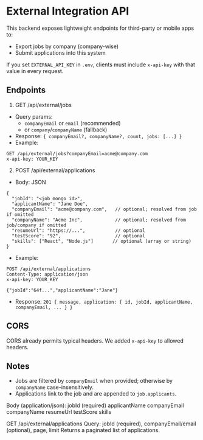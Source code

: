# External Integration API

This backend exposes lightweight endpoints for third-party or mobile apps to:
- Export jobs by company (company-wise)
- Submit applications into this system

If you set `EXTERNAL_API_KEY` in `.env`, clients must include `x-api-key` with that value in every request.

## Endpoints

1) GET /api/external/jobs
- Query params:
  - `companyEmail` or `email` (recommended)
  - or `company`/`companyName` (fallback)
- Response: `{ companyEmail?, companyName?, count, jobs: [...] }`
- Example:
```
GET /api/external/jobs?companyEmail=acme@company.com
x-api-key: YOUR_KEY
```

2) POST /api/external/applications
- Body: JSON
```
{
  "jobId": "<job mongo id>",
  "applicantName": "Jane Doe",
  "companyEmail": "acme@company.com",   // optional; resolved from job if omitted
  "companyName": "Acme Inc",            // optional; resolved from job/company if omitted
  "resumeUrl": "https://...",           // optional
  "testScore": "92",                    // optional
  "skills": ["React", "Node.js"]       // optional (array or string)
}
```
- Example:
```
POST /api/external/applications
Content-Type: application/json
x-api-key: YOUR_KEY

{"jobId":"64f...","applicantName":"Jane"}
```
- Response: `201 { message, application: { id, jobId, applicantName, companyEmail, ... } }`

## CORS
CORS already permits typical headers. We added `x-api-key` to allowed headers.

## Notes
- Jobs are filtered by `companyEmail` when provided; otherwise by `companyName` case-insensitively.
- Applications link to the job and are appended to `job.applicants`.

Body (application/json):
jobId (required)
applicantName 
companyEmail 
companyName 
resumeUrl 
testScore 
skills 

GET /api/external/applications
Query: jobId (required), companyEmail/email (optional), page, limit
Returns a paginated list of applications.